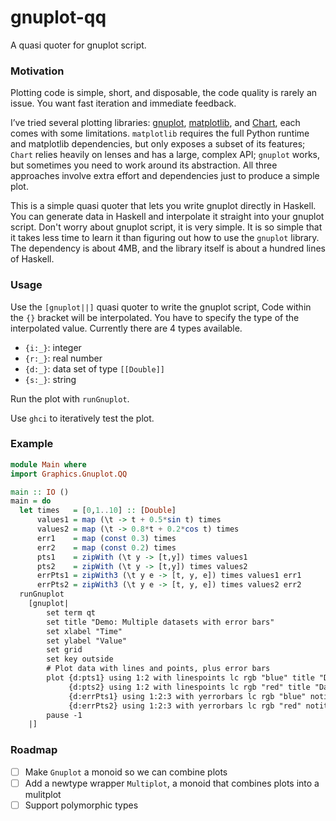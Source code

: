 # gnuplot-qq

A quasi quoter for gnuplot script.


### Motivation

Plotting code is simple, short, and disposable, the code quality is rarely an issue. You want fast iteration and immediate feedback.

I’ve tried several plotting libraries: [gnuplot](https://hackage.haskell.org/package/gnuplot), [matplotlib](https://hackage.haskell.org/package/matplotlib), and [Chart](https://hackage.haskell.org/package/Chart), each comes with some limitations. `matplotlib` requires the full Python runtime and matplotlib dependencies, but only exposes a subset of its features; `Chart` relies heavily on lenses and has a large, complex API; `gnuplot` works, but sometimes you need to work around its abstraction. All three approaches involve extra effort and dependencies just to produce a simple plot.

This is a simple quasi quoter that lets you write gnuplot directly in Haskell. You can generate data in Haskell and interpolate it straight into your gnuplot script. Don't worry about gnuplot script, it is very simple. It is so simple that it takes less time to learn it than figuring out how to use the `gnuplot` library. The dependency is about 4MB, and the library itself is about a hundred lines of Haskell.


### Usage

Use the `[gnuplot||]` quasi quoter to write the gnuplot script, Code within the `{}` bracket will be interpolated. You have to specify the type of the interpolated value. Currently there are 4 types available.

- `{i:_}`: integer
- `{r:_}`: real number
- `{d:_}`: data set of type `[[Double]]`
- `{s:_}`: string

Run the plot with `runGnuplot`.

Use `ghci` to iteratively test the plot.


### Example

```haskell
module Main where
import Graphics.Gnuplot.QQ

main :: IO ()
main = do
  let times   = [0,1..10] :: [Double]
      values1 = map (\t -> t + 0.5*sin t) times
      values2 = map (\t -> 0.8*t + 0.2*cos t) times
      err1    = map (const 0.3) times
      err2    = map (const 0.2) times
      pts1    = zipWith (\t y -> [t,y]) times values1
      pts2    = zipWith (\t y -> [t,y]) times values2
      errPts1 = zipWith3 (\t y e -> [t, y, e]) times values1 err1
      errPts2 = zipWith3 (\t y e -> [t, y, e]) times values2 err2
  runGnuplot
    [gnuplot|
        set term qt
        set title "Demo: Multiple datasets with error bars"
        set xlabel "Time"
        set ylabel "Value"
        set grid
        set key outside
        # Plot data with lines and points, plus error bars
        plot {d:pts1} using 1:2 with linespoints lc rgb "blue" title "Data 1", \
             {d:pts2} using 1:2 with linespoints lc rgb "red" title "Data 2", \
             {d:errPts1} using 1:2:3 with yerrorbars lc rgb "blue" notitle, \
             {d:errPts2} using 1:2:3 with yerrorbars lc rgb "red" notitle
        pause -1
    |]
```


### Roadmap

- [ ] Make `Gnuplot` a monoid so we can combine plots
- [ ] Add a newtype wrapper `Multiplot`, a monoid that combines plots into a mulitplot
- [ ] Support polymorphic types
